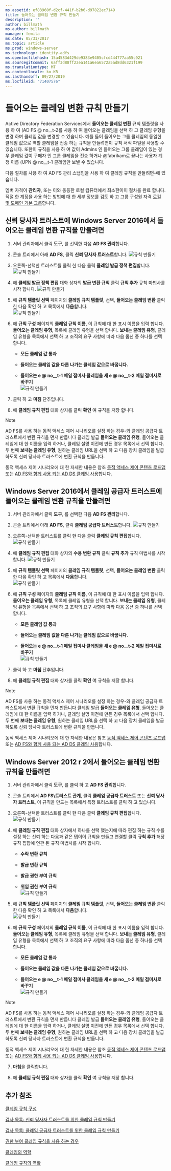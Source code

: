 ```yaml
---
ms.assetid: ef83960f-d2cf-441f-b2b6-d97822ec7149
title: 들어오는 클레임 변환 규칙 만들기
description: ''
author: billmath
ms.author: billmath
manager: femila
ms.date: 05/31/2017
ms.topic: article
ms.prod: windows-server
ms.technology: identity-adfs
ms.openlocfilehash: 15a4583d429de9383e9405cfcd444777aa55c921
ms.sourcegitcommit: 6aff3d88ff22ea141a6ea6572a5ad8dd6321f199
ms.translationtype: MT
ms.contentlocale: ko-KR
ms.lasthandoff: 09/27/2019
ms.locfileid: "71407576"
---
```

# <a name="create-a-rule-to-transform-an-incoming-claim"></a>들어오는 클레임 변환 규칙 만들기


Active Directory Federation Services에서 **들어오는 클레임 변환** 규칙 템플릿을 사용 하 여 \(AD FS @ no__t-2를 사용 하 여 들어오는 클레임을 선택 하 고 클레임 유형을 변경 하며 클레임 값을 변경할 수 있습니다. 예를 들어 들어오는 그룹 클레임의 동일한 클레임 값으로 역할 클레임을 전송 하는 규칙을 만들려면이 규칙 서식 파일을 사용할 수 있습니다. 또한이 규칙을 사용 하 여 값이 Admins 인 들어오는 그룹 클레임이 있는 경우 클레임 값이 구매자 인 그룹 클레임을 전송 하거나 @fabrikam로 끝나는 사용자 계정 이름 \(UPN @ no__t-1 클레임만 보낼 수 있습니다.  
  
다음 절차를 사용 하 여 AD FS 관리 스냅인을 사용 하 여 클레임 규칙을 만들려면\-에 있습니다.  
  
멤버 자격이 **관리자**, 또는 이와 동등한 로컬 컴퓨터에서 최소한이이 절차를 완료 합니다.  적절 한 계정을 사용 하는 방법에 대 한 세부 정보를 검토 하 고 그룹 구성원 자격 [로컬 및 도메인 기본 그룹](https://go.microsoft.com/fwlink/?LinkId=83477)합니다. 

## <a name="to-create-a-rule-to-transform-an-incoming-claim-on-a-relying-party-trust-in-windows-server-2016"></a>신뢰 당사자 트러스트에 Windows Server 2016에서 들어오는 클레임 변환 규칙을 만들려면 

1.  서버 관리자에서 클릭 **도구**, 를 선택한 다음 **AD FS 관리**합니다.  
  
2.  콘솔 트리에서 아래 **AD FS**, 클릭 **신뢰 당사자 트러스트**합니다. 
![규칙 만들기](media/Create-a-Rule-to-Pass-Through-or-Filter-an-Incoming-Claim/claimrule9.PNG)  
  
3.  오른쪽\-선택한 트러스트를 클릭 한 다음 클릭 **클레임 발급 정책 편집**합니다.
![규칙 만들기](media/Create-a-Rule-to-Pass-Through-or-Filter-an-Incoming-Claim/claimrule10.PNG)   
  
4.  에 **클레임 발급 정책 편집** 대화 상자의 **발급 변환 규칙** 클릭 **규칙 추가** 규칙 마법사를 시작 합니다. 
![규칙 만들기](media/Create-a-Rule-to-Pass-Through-or-Filter-an-Incoming-Claim/claimrule11.PNG)    

5.  에 **규칙 템플릿 선택** 페이지의 **클레임 규칙 템플릿**, 선택, **들어오는 클레임 변환** 클릭 한 다음 확인 하 고 목록에서 **다음**합니다.  
![규칙 만들기](media/Create-a-Rule-to-Transform-an-Incoming-Claim/transform3.PNG)      

6.  에 **규칙 구성** 페이지의 **클레임 규칙 이름**, 이 규칙에 대 한 표시 이름을 입력 합니다. **들어오는 클레임 유형**, 목록에 클레임 유형을 선택 합니다. **보내는 클레임 유형**, 클레임 유형을 목록에서 선택 하 고 조직의 요구 사항에 따라 다음 옵션 중 하나를 선택 합니다.  
  
    -   **모든 클레임 값 통과**  
  
    -   **들어오는 클레임 값을 다른 나가는 클레임 값으로 바꿉니다.**  
  
    -   **들어오는 e @ no__t-1 메일 접미사 클레임을 새 e @ no__t-2 메일 접미사로 바꾸기**  
![규칙 만들기](media/Create-a-Rule-to-Transform-an-Incoming-Claim/transform4.PNG)   

7.  클릭 하 고 **마침** 단추입니다.  
  
8.  에 **클레임 규칙 편집** 대화 상자를 클릭 **확인** 여 규칙을 저장 합니다.
  
> [!NOTE]  
> AD FS를 사용 하는 동적 액세스 제어 시나리오를 설정 하는 경우\-와 클레임 공급자 트러스트에서 변환 규칙을 먼저 만듭니다 클레임 발급 **들어오는 클레임 유형**, 들어오는 클레임에 대 한 이름을 입력 하거나, 클레임 설명 이전에 만든 경우 목록에서 선택 합니다. 두 번째 **보내는 클레임 유형**, 원하는 클레임 URL을 선택 하 고 다음 장치 클레임을 발급 하도록 신뢰 당사자 트러스트에 변환 규칙을 만듭니다.  
>   
> 동적 액세스 제어 시나리오에 대 한 자세한 내용은 참조 [동적 액세스 제어 콘텐츠 로드맵](../../solution-guides/dynamic-access-control--scenario-overview.md) 또는 [AD FS와 함께 사용 되는 AD DS 클레임 사용](https://technet.microsoft.com/library/hh831504.aspx)합니다. 

## <a name="to-create-a-rule-to-transform-an-incoming-claim-on-a-claims-provider-trust-in-windows-server-2016"></a>Windows Server 2016에서 클레임 공급자 트러스트에 들어오는 클레임 변환 규칙을 만들려면 
  
1.  서버 관리자에서 클릭 **도구**, 를 선택한 다음 **AD FS 관리**합니다.  
  
2.  콘솔 트리에서 아래 **AD FS**, 클릭 **클레임 공급자 트러스트**합니다. 
![규칙 만들기](media/Create-a-Rule-to-Pass-Through-or-Filter-an-Incoming-Claim/claimrule1.PNG)  
  
3.  오른쪽\-선택한 트러스트를 클릭 한 다음 클릭 **클레임 규칙 편집**합니다.
![규칙 만들기](media/Create-a-Rule-to-Pass-Through-or-Filter-an-Incoming-Claim/claimrule2.PNG)   
  
4.  에 **클레임 규칙 편집** 대화 상자의 **수용 변환 규칙** 클릭 **규칙 추가** 규칙 마법사를 시작 합니다.
![규칙 만들기](media/Create-a-Rule-to-Pass-Through-or-Filter-an-Incoming-Claim/claimrule3.PNG)    

5.  에 **규칙 템플릿 선택** 페이지의 **클레임 규칙 템플릿**, 선택, **들어오는 클레임 변환** 클릭 한 다음 확인 하 고 목록에서 **다음**합니다.  
![규칙 만들기](media/Create-a-Rule-to-Transform-an-Incoming-Claim/transform3.PNG)      

6.  에 **규칙 구성** 페이지의 **클레임 규칙 이름**, 이 규칙에 대 한 표시 이름을 입력 합니다. **들어오는 클레임 유형**, 목록에 클레임 유형을 선택 합니다. **보내는 클레임 유형**, 클레임 유형을 목록에서 선택 하 고 조직의 요구 사항에 따라 다음 옵션 중 하나를 선택 합니다.  
  
    -   **모든 클레임 값 통과**  
  
    -   **들어오는 클레임 값을 다른 나가는 클레임 값으로 바꿉니다.**  
  
    -   **들어오는 e @ no__t-1 메일 접미사 클레임을 새 e @ no__t-2 메일 접미사로 바꾸기**  
![규칙 만들기](media/Create-a-Rule-to-Transform-an-Incoming-Claim/transform4.PNG)       

7.  클릭 하 고 **마침** 단추입니다.  
  
8.  에 **클레임 규칙 편집** 대화 상자를 클릭 **확인** 여 규칙을 저장 합니다.  

> [!NOTE]  
> AD FS를 사용 하는 동적 액세스 제어 시나리오를 설정 하는 경우\-와 클레임 공급자 트러스트에서 변환 규칙을 먼저 만듭니다 클레임 발급 **들어오는 클레임 유형**, 들어오는 클레임에 대 한 이름을 입력 하거나, 클레임 설명 이전에 만든 경우 목록에서 선택 합니다. 두 번째 **보내는 클레임 유형**, 원하는 클레임 URL을 선택 하 고 다음 장치 클레임을 발급 하도록 신뢰 당사자 트러스트에 변환 규칙을 만듭니다.  
>   
> 동적 액세스 제어 시나리오에 대 한 자세한 내용은 참조 [동적 액세스 제어 콘텐츠 로드맵](../../solution-guides/dynamic-access-control--scenario-overview.md) 또는 [AD FS와 함께 사용 되는 AD DS 클레임 사용](https://technet.microsoft.com/library/hh831504.aspx)합니다.   
  
## <a name="to-create-a-rule-to-transform-an-incoming-claim-in-windows-server-2012-r2"></a>Windows Server 2012 r 2에서 들어오는 클레임 변환 규칙을 만들려면 
  
1.  서버 관리자에서 클릭 **도구**, 를 클릭 하 고 **AD FS 관리**합니다.  
  
2.  콘솔 트리에서 **AD FS\\트러스트 관계**, 클릭 **클레임 공급자 트러스트** 또는 **신뢰 당사자 트러스트**, 이 규칙을 만드는 목록에서 특정 트러스트를 클릭 하 고 있습니다.  
  
3.  오른쪽\-선택한 트러스트를 클릭 한 다음 클릭 **클레임 규칙 편집**합니다.  
![규칙 만들기](media/Create-a-Rule-to-Pass-Through-or-Filter-an-Incoming-Claim/claimrule6.PNG) 
  
4.  에 **클레임 규칙 편집** 대화 상자에서 하나를 선택 했는지에 따라 편집 하는 규칙 수를 설정 하는 신뢰 하는 다음과 같은 탭이이 규칙을 만들고 연결할 클릭 **규칙 추가** 해당 규칙 집합에 연관 된 규칙 마법사를 시작 합니다.  
  
    -   **수락 변환 규칙**  
  
    -   **발급 변환 규칙**  
  
    -   **발급 권한 부여 규칙**  
  
    -   **위임 권한 부여 규칙**  
![규칙 만들기](media/Create-a-Rule-to-Permit-All-Users/permitall5.PNG)
  
5.  에 **규칙 템플릿 선택** 페이지의 **클레임 규칙 템플릿**, 선택, **들어오는 클레임 변환** 클릭 한 다음 확인 하 고 목록에서 **다음**합니다.  
![규칙 만들기](media/Create-a-Rule-to-Transform-an-Incoming-Claim/transform1.PNG)   

6.  에 **규칙 구성** 페이지의 **클레임 규칙 이름**, 이 규칙에 대 한 표시 이름을 입력 합니다. **들어오는 클레임 유형**, 목록에 클레임 유형을 선택 합니다. **보내는 클레임 유형**, 클레임 유형을 목록에서 선택 하 고 조직의 요구 사항에 따라 다음 옵션 중 하나를 선택 합니다.  
  
    -   **모든 클레임 값 통과**  
  
    -   **들어오는 클레임 값을 다른 나가는 클레임 값으로 바꿉니다.**  
  
    -   **들어오는 e @ no__t-1 메일 접미사 클레임을 새 e @ no__t-2 메일 접미사로 바꾸기**  
![규칙 만들기](media/Create-a-Rule-to-Transform-an-Incoming-Claim/transform2.PNG)  

> [!NOTE]  
> AD FS를 사용 하는 동적 액세스 제어 시나리오를 설정 하는 경우\-와 클레임 공급자 트러스트에서 변환 규칙을 먼저 만듭니다 클레임 발급 **들어오는 클레임 유형**, 들어오는 클레임에 대 한 이름을 입력 하거나, 클레임 설명 이전에 만든 경우 목록에서 선택 합니다. 두 번째 **보내는 클레임 유형**, 원하는 클레임 URL을 선택 하 고 다음 장치 클레임을 발급 하도록 신뢰 당사자 트러스트에 변환 규칙을 만듭니다.  
>   
> 동적 액세스 제어 시나리오에 대 한 자세한 내용은 참조 [동적 액세스 제어 콘텐츠 로드맵](../../solution-guides/dynamic-access-control--scenario-overview.md) 또는 [AD FS와 함께 사용 되는 AD DS 클레임 사용](https://technet.microsoft.com/library/hh831504.aspx)합니다.  
  
7. **마침**을 클릭합니다.  
  
8. 에 **클레임 규칙 편집** 대화 상자를 클릭 **확인** 여 규칙을 저장 합니다.  

## <a name="additional-references"></a>추가 참조 
[클레임 규칙 구성](Configure-Claim-Rules.md)  
 
[검사 목록: 신뢰 당사자 트러스트를 위한 클레임 규칙 만들기](https://technet.microsoft.com/library/ee913578.aspx)  

[검사 목록: 클레임 공급자 트러스트를 위한 클레임 규칙 만들기](https://technet.microsoft.com/library/ee913564.aspx)  
  
[권한 부여 클레임 규칙을 사용 하는 경우](../../ad-fs/technical-reference/When-to-Use-an-Authorization-Claim-Rule.md)  

[클레임의 역할](../../ad-fs/technical-reference/The-Role-of-Claims.md)  
  
[클레임 규칙의 역할](../../ad-fs/technical-reference/The-Role-of-Claim-Rules.md) 
